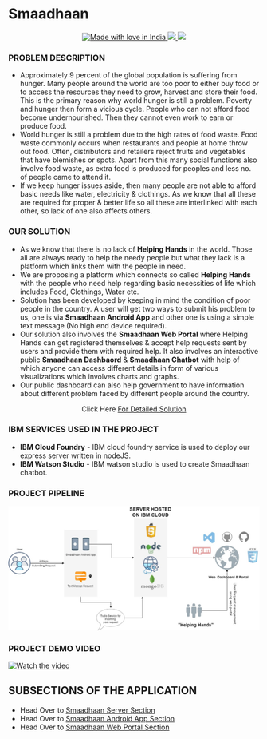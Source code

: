 # Smaadhaan

<p align="center">
  <a href="https://github.com/naveen8801/Smaadhaan">
   <img src="https://madewithlove.now.sh/in?heart=true&colorA=%23ff0000&colorB=%23050505&template=plastic" alt="Made with love in India">
    <img src="https://img.shields.io/badge/Made%20with%20Love%20%E2%9D%A4%EF%B8%8Fby-Enthusiast%20Coders-blue">
	<img src="https://img.shields.io/badge/Made%20with%20-IBM%20Cloud-orange">
	  </a>
</p>

### PROBLEM DESCRIPTION

- Approximately 9 percent of the global population is suffering from hunger. Many people around the world are too poor to either buy food or to access the resources they need to grow, harvest and store their food. This is the primary reason why world hunger is still a problem. Poverty and hunger then form a vicious cycle. People who can not afford food become undernourished. Then they cannot even work to earn or produce food.
- World hunger is still a problem due to the high rates of food waste. Food waste commonly occurs when restaurants and people at home throw out food. Often, distributors and retailers reject fruits and vegetables that have blemishes or spots. Apart from this many social functions also involve food waste, as extra food is produced for peoples and less no. of people came to attend it.
- If we keep hunger issues aside, then many people are not able to afford basic needs like water, electricity & clothings. As we know that all these are required for proper & better life so all these are interlinked with each other, so lack of one also affects others.

### OUR SOLUTION

- As we know that there is no lack of **Helping Hands** in the world. Those all are always ready to help the needy people but what they lack is a platform which links them with the people in need.
- We are proposing a platform which connects so called **Helping Hands** with the people who need help regarding basic necessities of life which includes Food, Clothings, Water etc.
- Solution has been developed by keeping in mind the condition of poor people in the country. A user will get two ways to submit his problem to us, one is via **Smaadhaan Android App** and other one is using a simple text message (No high end device required).
- Our solution also involves the **Smaadhaan Web Portal** where Helping Hands can get registered themselves & accept help requests sent by users and provide them with required help. It also involves an interactive public **Smaadhaan Dashbaord** & **Smaadhaan Chatbot** with help of which anyone can access different details in form of various visualizations which involves charts and graphs.
- Our public dashboard can also help government to have information about different problem faced by different people around the country.

<p align="center">Click Here <a href="https://drive.google.com/file/d/1Vl2-QBSNq2CIfvjcxcKGUjRsp2UIb71r/view">For Detailed Solution </a></p>

### IBM SERVICES USED IN THE PROJECT

- **IBM Cloud Foundry** - IBM cloud foundry service is used to deploy our express server written in nodeJS.
- **IBM Watson Studio** - IBM watson studio is used to create Smaadhaan chatbot.

### PROJECT PIPELINE
![PIPELINE](https://github.com/naveen8801/Smaadhaan/blob/main/utils/New_Smaadhaan_diagram_jpeg.jpg)

### PROJECT DEMO VIDEO
[![Watch the video](https://img.youtube.com/vi/sG_mWi4OTmo/hqdefault.jpg)](https://youtu.be/sG_mWi4OTmo)

## SUBSECTIONS OF THE APPLICATION

- Head Over to [Smaadhaan Server Section](https://github.com/naveen8801/Smaadhaan/tree/server)
- Head Over to [Smaadhaan Android App Section](https://github.com/naveen8801/Smaadhaan/tree/Smaadhann_app)
- Head Over to [Smaadhaan Web Portal Section](https://github.com/naveen8801/Smaadhaan/tree/smaadhaan_web)
